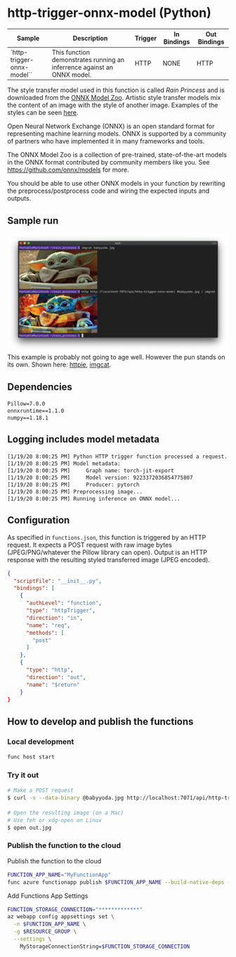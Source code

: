 # http-trigger-onnx-model (Python)

| Sample | Description | Trigger | In Bindings | Out Bindings
| ------------- | ------------- | ------------- | ----------- | ----------- |
| `http-trigger-onnx-model`` | This function demonstrates running an inferrence against an ONNX model. | HTTP | NONE | HTTP |

The style transfer model used in this function is called _Rain Princess_ and is downloaded from the [ONNX Model Zoo][3]. Artistic style transfer models mix the content of an image with the style of another image. Examples of the styles can be seen [here][4].

Open Neural Network Exchange (ONNX) is an open standard format for representing machine learning models. ONNX is supported by a community of partners who have implemented it in many frameworks and tools.

The ONNX Model Zoo is a collection of pre-trained, state-of-the-art models in the ONNX format contributed by community members like you. See https://github.com/onnx/models for more.

You should be able to use other ONNX models in your function by rewriting the preprocess/postprocess code and wiring the expected inputs and outputs.

## Sample run
![Screenshot](example.png)
This example is probably not going to age well. However the pun stands on its own. Shown here: [httpie][1], [imgcat][2].

## Dependencies
```
Pillow=7.0.0
onnxruntime==1.1.0
numpy==1.18.1
```

## Logging includes model metadata

```
[1/19/20 8:00:25 PM] Python HTTP trigger function processed a request.
[1/19/20 8:00:25 PM] Model metadata:
[1/19/20 8:00:25 PM]     Graph name: torch-jit-export
[1/19/20 8:00:25 PM]     Model version: 9223372036854775807
[1/19/20 8:00:25 PM]     Producer: pytorch
[1/19/20 8:00:25 PM] Preprocessing image...
[1/19/20 8:00:25 PM] Running inference on ONNX model...
```

## Configuration
As specified in `functions.json`, this function is triggered by an HTTP request. It expects a POST request with raw image bytes (JPEG/PNG/whatever the Pillow library can open). Output is an HTTP response with the resulting styled transferred image (JPEG encoded).

```json
{
  "scriptFile": "__init__.py",
  "bindings": [
    {
      "authLevel": "function",
      "type": "httpTrigger",
      "direction": "in",
      "name": "req",
      "methods": [
        "post"
      ]
    },
    {
      "type": "http",
      "direction": "out",
      "name": "$return"
    }
}
```

## How to develop and publish the functions

### Local development

```sh
func host start
```

### Try it out
```bash
# Make a POST request
$ curl -s --data-binary @babyyoda.jpg http://localhost:7071/api/http-trigger-onnx-model -o out.jpg

# Open the resulting image (on a Mac)
# Use feh or xdg-open on Linux
$ open out.jpg
```

### Publish the function to the cloud

Publish the function to the cloud
```sh
FUNCTION_APP_NAME="MyFunctionApp"
func azure functionapp publish $FUNCTION_APP_NAME --build-native-deps --no-bundler
```

Add Functions App Settings
```sh
FUNCTION_STORAGE_CONNECTION="*************"
az webapp config appsettings set \
  -n $FUNCTION_APP_NAME \
  -g $RESOURCE_GROUP \
  --settings \
    MyStorageConnectionString=$FUNCTION_STORAGE_CONNECTION
```


[1]: https://httpie.org/
[2]: https://iterm2.com/documentation-images.html
[3]: https://github.com/onnx/models/tree/master/vision/style_transfer/fast_neural_style
[4]: https://github.com/pytorch/examples/tree/master/fast_neural_style#models